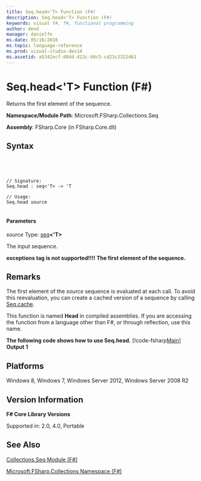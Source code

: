 ```yaml
---
title: Seq.head<'T> Function (F#)
description: Seq.head<'T> Function (F#)
keywords: visual f#, f#, functional programming
author: dend
manager: danielfe
ms.date: 05/16/2016
ms.topic: language-reference
ms.prod: visual-studio-dev14
ms.assetid: a5342ecf-d84d-422c-b9c5-cd23c2322461 
---
```


# Seq.head<'T> Function (F#)

Returns the first element of the sequence.

**Namespace/Module Path**: Microsoft.FSharp.Collections.Seq

**Assembly**: FSharp.Core (in FSharp.Core.dll)


## Syntax



```




// Signature:
Seq.head : seq<'T> -> 'T

// Usage:
Seq.head source


```





#### Parameters
*source*
Type: [seq](http://msdn.microsoft.com/en-us/library/2f0c87c6-8a0d-4d33-92a6-10d1d037ce75)**&lt;'T&gt;**


The input sequence.



**exceptions tag is not supported!!!!**
**The first element of the sequence.**
## Remarks
The first element of the *source* sequence is evaluated at each call. To avoid this reevaluation, you can create a cached version of a sequence by calling [Seq.cache](http://msdn.microsoft.com/en-us/library/d197f9cc-08bf-4986-9869-246e72ca73f0).

This function is named **Head** in compiled assemblies. If you are accessing the function from a language other than F#, or through reflection, use this name.

**The following code shows how to use Seq.head.**
[!code-fsharp[Main](snippets/fssequences/snippet41.fs)]
**Output**
**1**
## Platforms
Windows 8, Windows 7, Windows Server 2012, Windows Server 2008 R2


## Version Information
**F# Core Library Versions**

Supported in: 2.0, 4.0, Portable




## See Also
[Collections.Seq Module &#40;F&#35;&#41;](Collections.Seq-Module-%5BFSharp%5D.md)

[Microsoft.FSharp.Collections Namespace &#40;F&#35;&#41;](Microsoft.FSharp.Collections-Namespace-%5BFSharp%5D.md)

